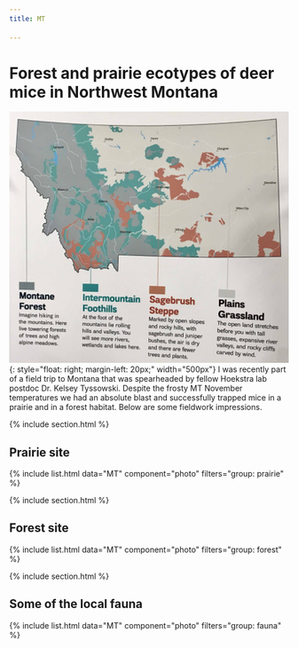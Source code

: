 ```yaml
---
title: MT

---
```


# Forest and prairie ecotypes of deer mice in Northwest Montana

![image](../../images/MT.jpg){: style="float: right; margin-left: 20px;" width="500px"} 
I was recently part of a field trip to Montana that was spearheaded by fellow Hoekstra lab postdoc Dr. Kelsey Tyssowski. Despite the frosty MT November temperatures we had an absolute blast and successfully trapped mice in a prairie and in a forest habitat. Below are some fieldwork impressions. 


{% include section.html %}

## Prairie site

{% include list.html data="MT" component="photo" filters="group: prairie" %}

{% include section.html %}

## Forest site

{% include list.html data="MT" component="photo" filters="group: forest" %}

{% include section.html %}


## Some of the local fauna

{% include list.html data="MT" component="photo" filters="group: fauna" %}
